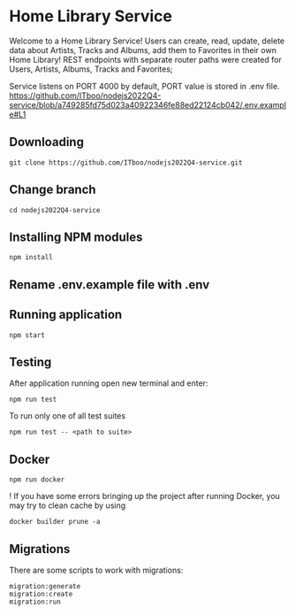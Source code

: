 # Home Library Service

Welcome to a Home Library Service! Users can create, read, update, delete data about Artists, Tracks and Albums, add them to Favorites in their own Home Library!
REST endpoints with separate router paths were created for Users, Artists, Albums, Tracks and Favorites;

Service listens on PORT 4000 by default, PORT value is stored in .env file.
https://github.com/ITboo/nodejs2022Q4-service/blob/a749285fd75d023a40922346fe88ed22124cb042/.env.example#L1

## Downloading

```
git clone https://github.com/ITboo/nodejs2022Q4-service.git
```

## Change branch

```
cd nodejs2022Q4-service
```

## Installing NPM modules

```
npm install
```

## Rename .env.example file with .env

## Running application

```
npm start
```

## Testing

After application running open new terminal and enter:

```
npm run test
```

To run only one of all test suites

```
npm run test -- <path to suite>
```

## Docker

```
npm run docker
```
! If you have some errors bringing up the project after running Docker, you may try to clean cache by using

```
docker builder prune -a
```
## Migrations
There are some scripts to work with migrations:

```
migration:generate
migration:create
migration:run
```